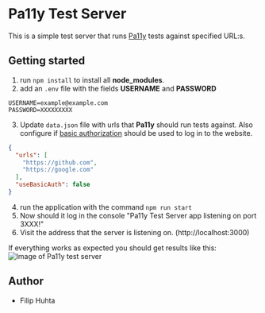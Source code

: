# Pa11y Test Server
This is a simple test server that runs [Pa11y](https://pa11y.org/) tests against specified URL:s.

## Getting started
1. run `npm install` to install all **node_modules**.
2. add an `.env` file with the fields **USERNAME** and **PASSWORD**
```env
USERNAME=example@example.com
PASSWORD=XXXXXXXXX
```
3. Update `data.json` file with urls that **Pa11y** should run tests against. Also configure if [basic authorization](https://developer.mozilla.org/en-US/docs/Web/HTTP/Authentication#www-authenticate_and_proxy-authenticate_headers) should be used to log in to the website.
```json
{
  "urls": [
    "https://github.com",
    "https://google.com"
  ],
  "useBasicAuth": false
}
```
4. run the application with the command `npm run start`
5. Now should it log in the console "Pa11y Test Server app listening on port 3XXX!"
6. Visit the address that the server is listening on. (http://localhost:3000)

If everything works as expected you should get results like this:
![Image of Pa11y test server]([https://github.com/filiphuhta/pa11y-test-server/blob/main/images/example.png])


## Author
- Filip Huhta
